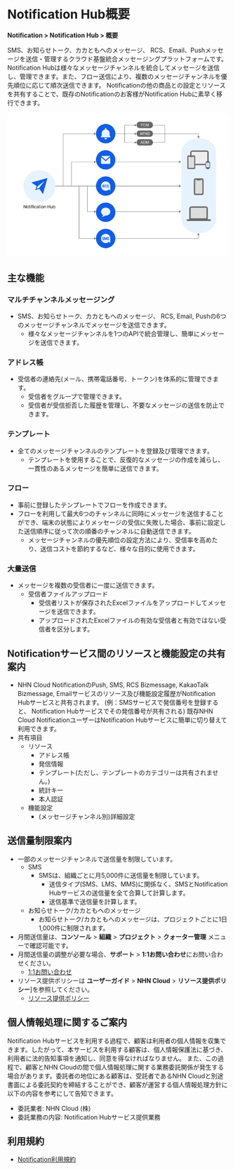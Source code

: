 <style>
.page__rnb .lst_rnb_item .rnb_item:first-of-type a {
    display: inline !important;
}
</style>
<h1>Notification Hub概要</h1>

**Notification > Notification Hub > 概要**

SMS、お知らせトーク、カカともへのメッセージ、 RCS、Email、Pushメッセージを送信・管理するクラウド基盤統合メッセージングプラットフォームです。 Notification Hubは様々なメッセージチャンネルを統合してメッセージを送信し、管理できます。また、フロー送信により、複数のメッセージチャンネルを優先順位に応じて順次送信できます。 Notificationの他の商品との設定とリソースを共有することで、既存のNotificationのお客様がNotification Hubに素早く移行できます。

![全体構造](../img/overview_800.png)

## 主な機能

### マルチチャンネルメッセージング

* SMS、お知らせトーク、カカともへのメッセージ、 RCS, Email, Pushの6つのメッセージチャンネルでメッセージを送信できます。
    * 様々なメッセージチャンネルを1つのAPIで統合管理し、簡単にメッセージを送信できます。

### アドレス帳

* 受信者の連絡先(メール、携帯電話番号、トークン)を体系的に管理できます。
    * 受信者をグループで管理できます。
    * 受信者が受信拒否した履歴を管理し、不要なメッセージの送信を防止できます。

### テンプレート

* 全てのメッセージチャンネルのテンプレートを登録及び管理できます。
    * テンプレートを使用することで、反復的なメッセージの作成を減らし、一貫性のあるメッセージを簡単に送信できます。

### フロー

* 事前に登録したテンプレートでフローを作成できます。
* フローを利用して最大6つのチャンネルに同時にメッセージを送信することができ、端末の状態によりメッセージの受信に失敗した場合、事前に設定した送信順序に従って次の順番のチャンネルに自動送信できます。
    * メッセージチャンネルの優先順位の設定方法により、受信率を高めたり、送信コストを節約するなど、様々な目的に使用できます。

### 大量送信

* メッセージを複数の受信者に一度に送信できます。
    * 受信者ファイルアップロード
        * 受信者リストが保存されたExcelファイルをアップロードしてメッセージを送信できます。
        * アップロードされたExcelファイルの有効な受信者と有効ではない受信者を区分します。

## Notificationサービス間のリソースと機能設定の共有案内

* NHN Cloud NotificationのPush, SMS, RCS Bizmessage, KakaoTalk Bizmessage, Emailサービスのリソース及び機能設定履歴がNotification Hubサービスと共有されます。 (例：SMSサービスで発信番号を登録すると、 Notification Hubサービスでその発信番号が共有される)
 既存NHN Cloud NotificationユーザーはNotification Hubサービスに簡単に切り替えて利用できます。
* 共有項目
    * リソース
        * アドレス帳
        * 発信情報
        * テンプレート(ただし、テンプレートのカテゴリーは共有されません。)
        * 統計キー
        * 本人認証
    * 機能設定
        * (メッセージチャンネル別)詳細設定

## 送信量制限案内

* 一部のメッセージチャンネルで送信量を制限しています。
    * SMS
        * SMSは、組織ごとに月5,000件に送信量を制限しています。
            * 送信タイプ(SMS、LMS、MMS)に関係なく、SMSとNotification Hubサービスの送信量を全て合算して計算します。
            * 送信基準で送信量を計算します。
    * お知らせトーク/カカともへのメッセージ
        * お知らせトーク/カカともへのメッセージは、プロジェクトごとに1日1,000件に制限されます。
* 月間送信量は、**コンソール** > **組織** > **プロジェクト** > **クォーター管理** メニューで確認可能です。
* 月間送信量の調整が必要な場合、**サポート** > **1:1お問い合わせ**にお問い合わせください。
    * [1:1お問い合わせ](https://www.nhncloud.com/kr/support/inquiry)
* リソース提供ポリシーは **ユーザーガイド** > **NHN Cloud** > **リソース提供ポリシー**]を参照してください。
    * [リソース提供ポリシー](https://docs.nhncloud.com/ko/nhncloud/ko/resource-policy/)

## 個人情報処理に関するご案内

Notification Hubサービスを利用する過程で、顧客は利用者の個人情報を収集できます。したがって、本サービスを利用する顧客は、個人情報保護法に基づき、利用者に法的告知事項を通知し、同意を得なければなりません。
また、この過程で、顧客とNHN Cloudの間で個人情報処理に関する業務委託関係が発生する場合があります。委託者の地位にある顧客は、受託者であるNHN Cloudと別途書面による委託契約を締結することができ、顧客が運営する個人情報処理方針に以下の内容を参考にして告知できます。

* 委託業者: NHN Cloud (株)
* 委託業務の内容: Notification Hubサービス提供業務

## 利用規約

* [Notification利用規約](https://kr1-0lodw5frr5-real.api.nhncloudservice.com/popup/terms)

